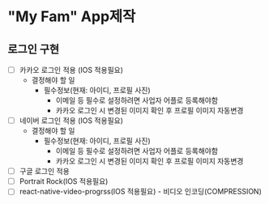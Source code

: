 # "My Fam" App제작

## 로그인 구현

- [ ] 카카오 로그인 적용 (IOS 적용필요)
  - 결정해야 할 일
    - 필수정보(현재: 아이디, 프로필 사진)
      - 이메일 등 필수로 설정하려면 사업자 어플로 등록해야함
      - 카카오 로그인 시 변경된 이미지 확인 후 프로필 이미지 자동변경
- [ ] 네이버 로그인 적용 (IOS 적용필요)
  - 결정해야 할 일
    - 필수정보(현재: 아이디, 프로필 사진)
      - 이메일 등 필수로 설정하려면 사업자 어플로 등록해야함
      - 카카오 로그인 시 변경된 이미지 확인 후 프로필 이미지 자동변경
- [ ] 구글 로그인 적용
- [ ] Portrait Rock(IOS 적용필요)
- [ ] react-native-video-progrss(IOS 적용필요) - 비디오 인코딩(COMPRESSION)
